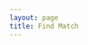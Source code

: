 ```yaml
---
layout: page
title: Find Match
---
```


<html lang="en">
<head>
    <meta charset="UTF-8">
    <meta name="viewport" content="width=device-width, initial-scale=1.0">
    <link rel="stylesheet" href="assets/common/css/style.css">
    <style>
        /* Custom CSS for quiz page */
        #question-container,
        #button-container,
        #recommendation-container {
            max-width: 800px;
            margin: 20px auto;
            padding: 20px;
            background-color: white;
            box-shadow: 0 0 10px rgba(0, 0, 0, 0.3);
            border-radius: 10px;
            overflow: hidden;
        }
      
        /* Additional custom styles if needed */
        #prevButton,
        #nextButton,
        #submitButton {
            background-color: #007bff;
            color: white;
            border: none;
            padding: 10px 20px;
            margin: 0 5px;
            cursor: pointer;
        }

        #prevButton:hover,
        #nextButton:hover,
        #submitButton:hover {
            background-color: #0056b3;
        }
    </style>
    <title>ScholarSearch Quiz</title>
</head>
<body>
<div id="question-container">
  <h2 id="question">Question</h2>
  <div id="options"></div>
</div>
<div id="button-container">
  <button id="prevButton" onclick="prevQuestion()">Previous</button>
  <button id="nextButton" onclick="nextQuestion()">Next</button>
  <button id="submitButton" onclick="submitAnswers()" style="display:none;">Submit</button>
</div>
<div id="recommendation-container" style="display:none;">
  <h3>Recommendation:</h3>
  <ul id="recommendation"></ul>
</div>

<script>
const quizData = [
  {
    question: "Preferred Location",
    options: ["City", "Suburb", "Rural"]
  },
  {
    question: "Weather Preference",
    options: ["Sunny", "Snowy", "Mild"]
  },
  {
    question: "Public or Private Institution Preference",
    options: ["Public", "Private"]
  },
  {
    question: "Population Size Preference",
    options: ["Small", "Medium", "Large"]
  },
  {
    question: "Tuition Preference",
    options: ["Low", "Medium", "High"]
  },
  {
    question: "STEM or Liberal Arts Oriented Preference",
    options: ["STEM", "Liberal Arts"]
  },
  {
    question: "Desired Student to Staff Ratio",
    options: ["Low", "Medium", "High"]
  }
];

let currentQuestion = 0;
let answers = [];

const questionElement = document.getElementById("question");
const optionsElement = document.getElementById("options");
const prevButton = document.getElementById("prevButton");
const nextButton = document.getElementById("nextButton");
const submitButton = document.getElementById("submitButton");
const recommendationContainer = document.getElementById("recommendation-container");
const recommendationList = document.getElementById("recommendation");

function showQuestion() {
  const currentQuizData = quizData[currentQuestion];
  questionElement.innerText = currentQuizData.question;
  optionsElement.innerHTML = "";

  currentQuizData.options.forEach((option, index) => {
    const optionElement = document.createElement("div");
    optionElement.innerHTML = `
      <input type="checkbox" id="option${index}" name="option${index}" value="${option}">
      <label for="option${index}">${option}</label>
    `;
    optionsElement.appendChild(optionElement);
  });

  updateButtons();
}

function prevQuestion() {
  currentQuestion--;
  showQuestion();
}

function nextQuestion() {
  currentQuestion++;
  showQuestion();
}

function submitAnswers() {
  answers = [];
  const checkboxes = document.querySelectorAll('input[type="checkbox"]');
  checkboxes.forEach((checkbox) => {
    if (checkbox.checked) {
      answers.push(checkbox.value);
    }
  });

  // Mock recommendation
  recommendationList.innerHTML = "<li>College A</li><li>College B</li><li>College C</li>";

  recommendationContainer.style.display = "block";
}

function updateButtons() {
  if (currentQuestion === 0) {
    prevButton.style.display = "none";
  } else {
    prevButton.style.display = "inline-block";
  }

  if (currentQuestion === quizData.length - 1) {
    nextButton.style.display = "none";
    submitButton.style.display = "inline-block";
  } else {
    nextButton.style.display = "inline-block";
    submitButton.style.display = "none";
  }
}

showQuestion();
</script>
</body>
</html>
